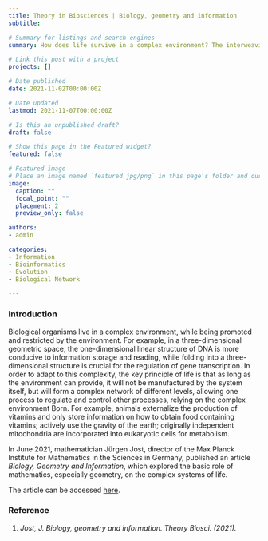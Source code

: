 ```yaml
---
title: Theory in Biosciences | Biology, geometry and information
subtitle: 

# Summary for listings and search engines
summary: How does life survive in a complex environment? The interweaving of information, regulation and geometry

# Link this post with a project
projects: []

# Date published
date: 2021-11-02T00:00:00Z

# Date updated
lastmod: 2021-11-07T00:00:00Z

# Is this an unpublished draft?
draft: false

# Show this page in the Featured widget?
featured: false

# Featured image
# Place an image named `featured.jpg/png` in this page's folder and customize its options here.
image:
  caption: ""
  focal_point: ""
  placement: 2
  preview_only: false

authors:
- admin

categories:
- Information
- Bioinformatics
- Evolution
- Biological Network

---
```


### Introduction

Biological organisms live in a complex environment, while being promoted and restricted by the environment. For example, in a three-dimensional geometric space, the one-dimensional linear structure of DNA is more conducive to information storage and reading, while folding into a three-dimensional structure is crucial for the regulation of gene transcription. In order to adapt to this complexity, the key principle of life is that as long as the environment can provide, it will not be manufactured by the system itself, but will form a complex network of different levels, allowing one process to regulate and control other processes, relying on the complex environment Born. For example, animals externalize the production of vitamins and only store information on how to obtain food containing vitamins; actively use the gravity of the earth; originally independent mitochondria are incorporated into eukaryotic cells for metabolism.

In June 2021, mathematician Jürgen Jost, director of the Max Planck Institute for Mathematics in the Sciences in Germany, published an article _Biology, Geometry and Information_, which explored the basic role of mathematics, especially geometry, on the complex systems of life. 

The article can be accessed [here](https://link.springer.com/article/10.1007/s12064-021-00351-9).

  
### Reference

1.	_Jost, J. Biology, geometry and information. Theory Biosci. (2021)._



